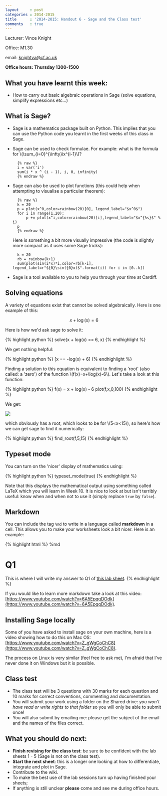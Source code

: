 ```yaml
---
layout     : post
categories : 2014-2015
title      : '2014-2015: Handout 6 - Sage and the Class test'
comments   : true
---
```


Lecturer: Vince Knight

Office: M1.30

email: knightva@cf.ac.uk

**Office hours: Thursday 1300-1500**

## What you have learnt this week:

- How to carry out basic algebraic operations in Sage (solve equations, simplify expressions etc...)

## What is Sage?

- Sage is a mathematics package built on Python. This implies that you can use the Python code you learnt in the first weeks of this class in Sage.
- Sage can be used to check formulae. For example: what is the formula for \\(\sum_{i=0}^{\infty}ix^{i-1}\\)?

        {% raw %}
        i = var('i')
        sum(i * x ^ (i - 1), i, 0, infinity)
        {% endraw %}

- Sage can also be used to plot functions (this could help when attempting to visualise a particular theorem):

        {% raw %}
        k = 20
        p = plot(x^0,color=rainbow(20)[0], legend_label="$x^0$")
        for i in range(1,20):
            p += plot(x^i,color=rainbow(20)[i],legend_label="$x^{%s}$" % i)
        p
        {% endraw %}

    Here is something a bit more visually impressive (the code is slightly more compact as it uses some Sage tricks):

        k = 20
        rb = rainbow(k+1)
        sum(plot(sin(i*x)*i,color=rb[k-i], legend_label=r"${0}\sin({0}x)$".format(i)) for i in [0..k])

- Sage is a tool available to you to help you through your time at Cardiff.

## Solving equations

A variety of equations exist that cannot be solved algebraically.
Here is one example of this:

$$
x + \log(x) = 6
$$

Here is how we'd ask sage to solve it:

{% highlight python %}
solve(x + log(x) == 6, x)
{% endhighlight %}

We get nothing helpful:

{% highlight python %}
[x == -log(x) + 6]
{% endhighlight %}

Finding a solution to this equation is equivalent to finding a 'root' (also called: a 'zero') of the function \\(f(x)=x+\log(x)-6\\).
Let's take a look at this function:

{% highlight python %}
f(x) = x + log(x) - 6
plot(f,x,0,100)
{% endhighlight %}

We get:

![]({{site.baseurl}}/assets/Images/plot_of_non_algebraically_solvable_equation.svg)

which obviously has a root, which looks to be for \\(5<x<15\\), so here's how we can get sage to find it numerically:

{% highlight python %}
find_root(f,5,15)
{% endhighlight %}

## Typeset mode

You can turn on the 'nicer' display of mathematics using:

{% highlight python %}
typeset_mode(true)
{% endhighlight %}

Note that this displays the mathematical output using something called LaTeX which you will learn in Week 10.
It is nice to look at but isn't terribly useful: know when and when not to use it (simply replace `true` by `false`).

## Markdown

You can include the tag `%md` to write in a language called __markdown__ in a cell.
This allows you to make your worksheets look a bit nicer.
Here is an example:

{% highlight html %}
%md
# Q1
This is where I will write my answer to Q1 of [this lab sheet](http://vincent-knight.com/Computing_for_mathematics/LabSheets/Week_07/).
{% endhighlight %}

If you would like to learn more markdown take a look at this video: [https://www.youtube.com/watch?v=6A5EpqqDOdk](https://www.youtube.com/watch?v=6A5EpqqDOdk).

## Installing Sage locally

Some of you have asked to install sage on your own machine, here is a video showing how to do this on Mac OS: [https://www.youtube.com/watch?v=Z_gWgCoChC8](https://www.youtube.com/watch?v=Z_gWgCoChC8).

The process on Linux is very similar (feel free to ask me), I'm afraid that I've never done it on Windows but it is possible.

## Class test

- The class test will be 3 questions with 30 marks for each question and 10 marks for correct conventions, commenting and documentation.
- You will submit your work using a folder on the Shared drive: *you won't have read or write rights to that folder* so you will only be able to submit once!
- You will also submit by emailing me: please get the subject of the email and the names of the files correct.

## What you should do next:

- **Finish revising for the class test**: be sure to be confident with the lab sheets 1 - 5 (Sage is not on the class test).
- **Start the next sheet**: this is a longer one looking at how to differentiate, integrate and plot in Sage.
- Contribute to the wiki.
- To make the best use of the lab sessions turn up having finished your sheets;
- If anything is still unclear **please** come and see me during office hours.

